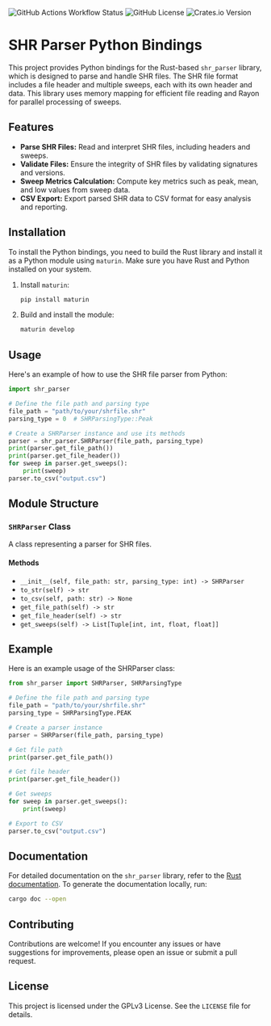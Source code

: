 ![GitHub Actions Workflow Status](https://img.shields.io/github/actions/workflow/status/xerrion/shr_parser_py/CI.yml) ![GitHub License](https://img.shields.io/github/license/xerrion/shr_parser_py) ![Crates.io Version](https://img.shields.io/crates/v/shr_parser_py?link=https%3A%2F%2Fcrates.io%2Fcrates%2Fshr_parser_py)

# SHR Parser Python Bindings

This project provides Python bindings for the Rust-based `shr_parser` library, which is designed to parse and handle SHR files. The SHR file format includes a file header and multiple sweeps, each with its own header and data. This library uses memory mapping for efficient file reading and Rayon for parallel processing of sweeps.

## Features

- **Parse SHR Files:** Read and interpret SHR files, including headers and sweeps.
- **Validate Files:** Ensure the integrity of SHR files by validating signatures and versions.
- **Sweep Metrics Calculation:** Compute key metrics such as peak, mean, and low values from sweep data.
- **CSV Export:** Export parsed SHR data to CSV format for easy analysis and reporting.

## Installation

To install the Python bindings, you need to build the Rust library and install it as a Python module using `maturin`. Make sure you have Rust and Python installed on your system.

1. Install `maturin`:
    ```sh
    pip install maturin
    ```

2. Build and install the module:
    ```sh
    maturin develop
    ```

## Usage

Here's an example of how to use the SHR file parser from Python:

```python
import shr_parser

# Define the file path and parsing type
file_path = "path/to/your/shrfile.shr"
parsing_type = 0  # SHRParsingType::Peak

# Create a SHRParser instance and use its methods
parser = shr_parser.SHRParser(file_path, parsing_type)
print(parser.get_file_path())
print(parser.get_file_header())
for sweep in parser.get_sweeps():
    print(sweep)
parser.to_csv("output.csv")
```

## Module Structure

### `SHRParser` Class

A class representing a parser for SHR files.

#### Methods

- `__init__(self, file_path: str, parsing_type: int) -> SHRParser`
- `to_str(self) -> str`
- `to_csv(self, path: str) -> None`
- `get_file_path(self) -> str`
- `get_file_header(self) -> str`
- `get_sweeps(self) -> List[Tuple[int, int, float, float]]`

## Example

Here is an example usage of the SHRParser class:

```python
from shr_parser import SHRParser, SHRParsingType

# Define the file path and parsing type
file_path = "path/to/your/shrfile.shr"
parsing_type = SHRParsingType.PEAK

# Create a parser instance
parser = SHRParser(file_path, parsing_type)

# Get file path
print(parser.get_file_path())

# Get file header
print(parser.get_file_header())

# Get sweeps
for sweep in parser.get_sweeps():
    print(sweep)

# Export to CSV
parser.to_csv("output.csv")
```

## Documentation

For detailed documentation on the `shr_parser` library, refer to the [Rust documentation](https://docs.rs/shr_parser/1.0.2/shr_parser/). To generate the documentation locally, run:

```sh
cargo doc --open
```

## Contributing

Contributions are welcome! If you encounter any issues or have suggestions for improvements, please open an issue or submit a pull request.

## License

This project is licensed under the GPLv3 License. See the `LICENSE` file for details.
